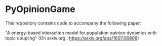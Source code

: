 # PyOpinionGame

This repository contains code to accompany the following paper:

"A energy-based interaction model for population opinion dynamics with topic coupling" (On arxiv.org : https://arxiv.org/abs/1607.06806)

 
